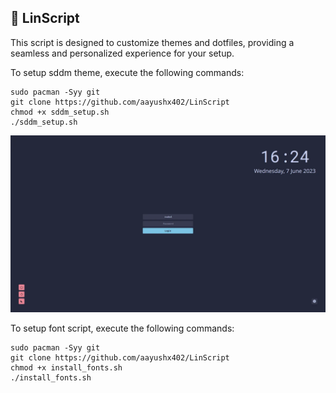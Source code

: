 ## 🌟 LinScript
This script is designed to customize themes and dotfiles, providing a seamless and personalized experience for your setup.

To setup sddm theme, execute the following commands:

```shell
sudo pacman -Syy git
git clone https://github.com/aayushx402/LinScript
chmod +x sddm_setup.sh
./sddm_setup.sh
```

![screenshot](https://github.com/aayushx402/Linux-Background/blob/main/i3/macchiato.webp)


To setup font script, execute the following commands:

```shell
sudo pacman -Syy git
git clone https://github.com/aayushx402/LinScript
chmod +x install_fonts.sh
./install_fonts.sh
```
